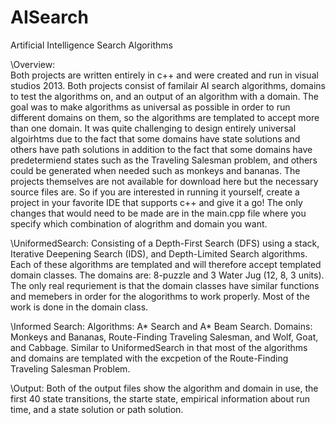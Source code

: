 # AISearch
Artificial Intelligence Search Algorithms

\Overview:   
Both projects are written entirely in c++ and were created and run in visual studios 2013. Both projects consist of familair AI search algorithms, domains to test the algorithms on, and an output of an algorithm with a domain. The goal was to make algorithms as universal as possible in order to run different domains on them, so the algorithms are templated to accept more than one domain. It was quite challenging to design entirely universal algoirhtms due to the fact that some domains have state solutions and others have path solutions in addition to the fact that some domains have predetermiend states such as the Traveling Salesman problem, and others could be generated when needed such as monkeys and bananas. The projects themselves are not available for download here but the necessary source files are. So if you are interested in running it yourself, create a project in your favorite IDE that supports c++ and give it a go! The only changes that would need to be made are in the main.cpp file where you specify which combination of alogrithm and domain you want.

\UniformedSearch:
Consisting of a Depth-First Search (DFS) using a stack, Iterative Deepening Search (IDS), and Depth-Limited Search algorithms. Each of these algorithms are templated and will therefore accept templated domain classes. The domains are: 8-puzzle and 3 Water Jug (12, 8, 3 units). The only real requriement is that the domain classes have similar functions and memebers in order for the alogorithms to work properly. Most of the work is done in the domain class. 

\Informed Search:
Algorithms: A* Search and A* Beam Search. Domains: Monkeys and Bananas, Route-Finding Traveling Salesman, and Wolf, Goat, and Cabbage.
Similar to UniformedSearch in that most of the algorithms and domains are templated with the excpetion of the Route-Finding Traveling Salesman Problem.

\Output:
Both of the output files show the algorithm and domain in use, the first 40 state transitions, the starte state, empirical information about run time, and a state solution or path solution.

